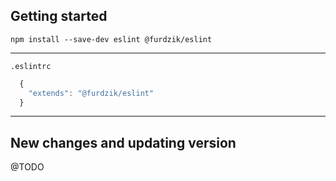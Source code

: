 ## Getting started

```
npm install --save-dev eslint @furdzik/eslint
```

---

`.eslintrc`

```javascript
  {
    "extends": "@furdzik/eslint"
  }
```

---

## New changes and updating version

@TODO
